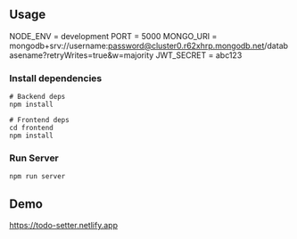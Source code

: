 ## Usage

NODE_ENV = development
PORT = 5000
MONGO_URI = mongodb+srv://username:password@cluster0.r62xhrp.mongodb.net/databasename?retryWrites=true&w=majority
JWT_SECRET = abc123

### Install dependencies

```
# Backend deps
npm install

# Frontend deps
cd frontend
npm install
```

### Run Server

```
npm run server
```

## Demo
https://todo-setter.netlify.app
